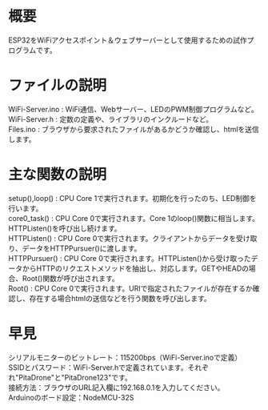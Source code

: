 # 概要
ESP32をWiFiアクセスポイント＆ウェブサーバーとして使用するための試作プログラムです。  

# ファイルの説明
WiFi-Server.ino : WiFi通信、Webサーバー、LEDのPWM制御プログラムなど。  
WiFi-Server.h   : 定数の定義や、ライブラリのインクルードなど。  
Files.ino       : ブラウザから要求されたファイルがあるかどうか確認し、htmlを送信します。  

# 主な関数の説明
setup(),loop()  : CPU Core 1で実行されます。初期化を行ったのち、LED制御を行います。  
core0_task()    : CPU Core 0で実行されます。Core 1のloop()関数に相当します。HTTPListen()を呼び出し続けます。  
HTTPListen()    : CPU Core 0で実行されます。クライアントからデータを受け取り、データをHTTPPursuer()に渡します。  
HTTPPursuer()   : CPU Core 0で実行されます。HTTPListen()から受け取ったデータからHTTPのリクエストメソッドを抽出し、対応します。GETやHEADの場合、Root()関数が呼び出されます。  
Root()          : CPU Core 0で実行されます。URIで指定されたファイルが存在するか確認し、存在する場合htmlの送信などを行う関数を呼び出します。  

# 早見
シリアルモニターのビットレート：115200bps（WiFi-Server.inoで定義）  
SSIDとパスワード：WiFi-Server.hで定義されています。それぞれ"PitaDrone"と"PitaDrone123"です。  
接続方法：ブラウザのURL記入欄に192.168.0.1を入力してください。  
Arduinoのボード設定：NodeMCU-32S  
